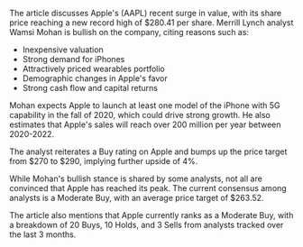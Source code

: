 The article discusses Apple's (AAPL) recent surge in value, with its share price reaching a new record high of $280.41 per share. Merrill Lynch analyst Wamsi Mohan is bullish on the company, citing reasons such as:

* Inexpensive valuation
* Strong demand for iPhones
* Attractively priced wearables portfolio
* Demographic changes in Apple's favor
* Strong cash flow and capital returns

Mohan expects Apple to launch at least one model of the iPhone with 5G capability in the fall of 2020, which could drive strong growth. He also estimates that Apple's sales will reach over 200 million per year between 2020-2022.

The analyst reiterates a Buy rating on Apple and bumps up the price target from $270 to $290, implying further upside of 4%.

While Mohan's bullish stance is shared by some analysts, not all are convinced that Apple has reached its peak. The current consensus among analysts is a Moderate Buy, with an average price target of $263.52.

The article also mentions that Apple currently ranks as a Moderate Buy, with a breakdown of 20 Buys, 10 Holds, and 3 Sells from analysts tracked over the last 3 months.